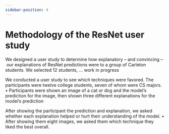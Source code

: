 ```yaml
---
sidebar-position: 4
---
```


# Methodology of the ResNet user study
We designed a user study to determine how explanatory – and convincing – our explanations of ResNet predictions were to a group of Carleton students. We selected 12 students,
... work in progress


We conducted a user study to see which
techniques were favored. The participants
were twelve college students, seven of
whom were CS majors.
• Participants were shown an image of a cat
or dog and the model’s prediction for the
image, then shown three different
explanations for the model’s prediction

After showing the participant the prediction
and explanation, we asked whether each
explanation helped or hurt their
understanding of the model.
• After showing them eight images, we asked
them which technique they liked the best
overall.
